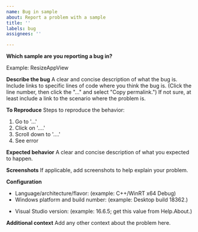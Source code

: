 ```yaml
---
name: Bug in sample
about: Report a problem with a sample
title: ''
labels: bug
assignees: ''

---
```


**Which sample are you reporting a bug in?**

Example: ResizeAppView

**Describe the bug**
A clear and concise description of what the bug is.
Include links to specific lines of code where you think the bug is.
(Click the line number, then click the "..." and select "Copy permalink.")
If not sure, at least include a link to the scenario where the problem is.

**To Reproduce**
Steps to reproduce the behavior:
1. Go to '...'
2. Click on '....'
3. Scroll down to '....'
4. See error

**Expected behavior**
A clear and concise description of what you expected to happen.

**Screenshots**
If applicable, add screenshots to help explain your problem.

**Configuration**

* Language/architecture/flavor: (example: C++/WinRT x64 Debug)
* Windows platform and build number: (example: Desktop build 18362.)
<!-- Unless otherwise noted, samples in the master branch are intended to run on the latest released build of Windows,
and samples in the dev branch are intended to run on the latest Windows Insider build. -->
* Visual Studio version: (example: 16.6.5; get this value from Help.About.)
<!-- Unless otherwise noted, samples are intended to be built with the latest version of Visual Studio. -->

**Additional context**
Add any other context about the problem here.
